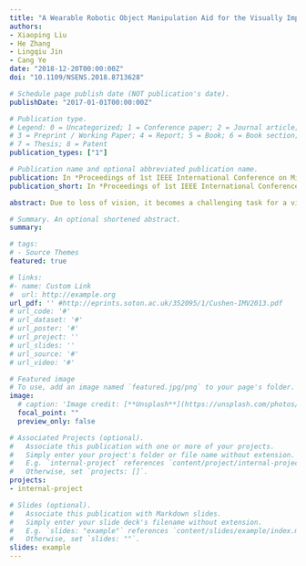 ```yaml
---
title: "A Wearable Robotic Object Manipulation Aid for the Visually Impaired"
authors:
- Xiaoping Liu
- He Zhang
- Lingqiu Jin
- Cang Ye
date: "2018-12-20T00:00:00Z"
doi: "10.1109/NSENS.2018.8713628"

# Schedule page publish date (NOT publication's date).
publishDate: "2017-01-01T00:00:00Z"

# Publication type.
# Legend: 0 = Uncategorized; 1 = Conference paper; 2 = Journal article;
# 3 = Preprint / Working Paper; 4 = Report; 5 = Book; 6 = Book section;
# 7 = Thesis; 8 = Patent
publication_types: ["1"]

# Publication name and optional abbreviated publication name.
publication: In *Proceedings of 1st IEEE International Conference on Micro/Nano Sensors for AI, Healthcare, and Robotics (NSENS)*, Shenzhen, China, Dep. 5-7, pp. 5-9
publication_short: In *Proceedings of 1st IEEE International Conference on Micro/Nano Sensors for AI, Healthcare, and Robotics (NSENS)*, Shenzhen, China, Dep. 5-7, pp. 5-9

abstract: Due to loss of vision, it becomes a challenging task for a visually impaired individual to locate and grasp a target object. This paper presents a hand-worn assistive device that may assist a visually impaired person in detecting a target object and maintaining alignment with the object while approaching it. The device consists of a sensing module and a guiding module. The sensing module uses an RGB-D camera to detect and track the target object. The guiding module computes hand-object misalignment, determines the desired hand movement (DHM) for hand-object alignment, and uses a cable-driven exoskeleton mechanism to guide the user’s hand to align with the target object. The guiding module helps to maintain hand-object alignment while the hand is approaching the object. A prototype of the device was developed and its usability was validated by experiments with human subjects.

# Summary. An optional shortened abstract.
summary:

# tags:
# - Source Themes
featured: true

# links:
#- name: Custom Link
#  url: http://example.org
url_pdf: '' #http://eprints.soton.ac.uk/352095/1/Cushen-IMV2013.pdf
# url_code: '#'
# url_dataset: '#'
# url_poster: '#'
# url_project: ''
# url_slides: ''
# url_source: '#'
# url_video: '#'

# Featured image
# To use, add an image named `featured.jpg/png` to your page's folder.
image:
  # caption: 'Image credit: [**Unsplash**](https://unsplash.com/photos/pLCdAaMFLTE)'
  focal_point: ""
  preview_only: false

# Associated Projects (optional).
#   Associate this publication with one or more of your projects.
#   Simply enter your project's folder or file name without extension.
#   E.g. `internal-project` references `content/project/internal-project/index.md`.
#   Otherwise, set `projects: []`.
projects:
- internal-project

# Slides (optional).
#   Associate this publication with Markdown slides.
#   Simply enter your slide deck's filename without extension.
#   E.g. `slides: "example"` references `content/slides/example/index.md`.
#   Otherwise, set `slides: ""`.
slides: example
---
```

